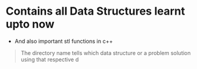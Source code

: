 # Contains all Data Structures learnt upto now

* And also important stl functions in c++

>The directory name tells which data structure or a problem solution using that respective d